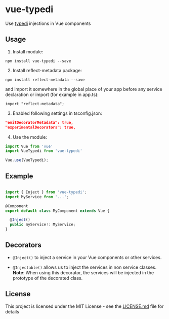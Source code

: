 # vue-typedi

Use [typedi](http://github.com/pleerock/typedi) injections in Vue components

## Usage

1. Install module:

`npm install vue-typedi --save`

2. Install reflect-metadata package:

`npm install reflect-metadata --save`

and import it somewhere in the global place of your app before any service declaration or import (for example in app.ts):

`import "reflect-metadata";`

3. Enabled following settings in tsconfig.json:

```json
"emitDecoratorMetadata": true,
"experimentalDecorators": true,
```

4. Use the module:
```ts
import Vue from 'vue'
import VueTypedi from 'vue-typedi'

Vue.use(VueTypedi);
```

## Example

```ts

import { Inject } from 'vue-typedi';
import MyService from '...';

@Component
export default class MyComponent extends Vue {

  @Inject()
  public myService!: MyService;
}

```

## Decorators

- `@Inject()` to inject a service in your Vue components or other services.

- `@Injectable()` allows us to inject the services in non service classes.
**Note**: When using this decorator, the services will be injected in the prototype of the decorated class.

## License

This project is licensed under the MIT License - see the [LICENSE.md](LICENSE.md) file for details
